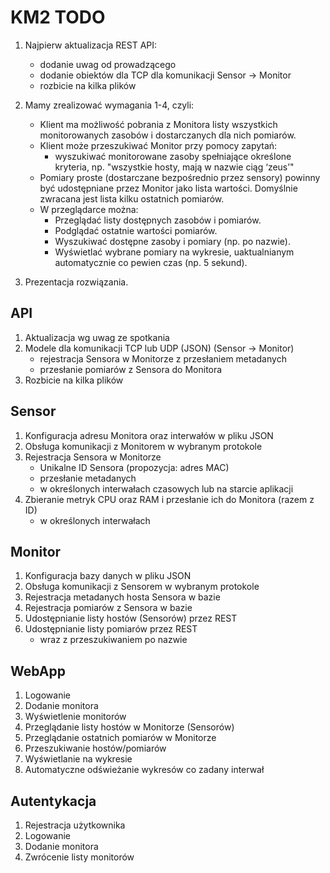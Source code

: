 # KM2 TODO
1. Najpierw aktualizacja REST API:
    * dodanie uwag od prowadzącego
    * dodanie obiektów dla TCP dla komunikacji Sensor -> Monitor
    * rozbicie na kilka plików

1. Mamy zrealizować wymagania 1-4, czyli:
    * Klient ma możliwość pobrania z Monitora listy wszystkich monitorowanych zasobów i dostarczanych dla nich pomiarów.
    * Klient może przeszukiwać Monitor przy pomocy zapytań:
        * wyszukiwać monitorowane zasoby spełniające określone kryteria, np. "wszystkie hosty, mają w nazwie ciąg ‘zeus’"
    * Pomiary proste (dostarczane bezpośrednio przez sensory) powinny być udostępniane przez Monitor jako lista wartości. Domyślnie zwracana jest lista kilku ostatnich pomiarów.
    * W przeglądarce można:
        * Przeglądać listy dostępnych zasobów i pomiarów.
        * Podglądać ostatnie wartości pomiarów.
        * Wyszukiwać dostępne zasoby i pomiary (np. po nazwie).
        * Wyświetlać wybrane pomiary na wykresie, uaktualnianym automatycznie co pewien czas (np. 5 sekund).

1. Prezentacja rozwiązania.

## API
1. Aktualizacja wg uwag ze spotkania
1. Modele dla komunikacji TCP lub UDP (JSON) (Sensor -> Monitor)
    * rejestracja Sensora w Monitorze z przesłaniem metadanych
    * przesłanie pomiarów z Sensora do Monitora
1. Rozbicie na kilka plików

## Sensor
1. Konfiguracja adresu Monitora oraz interwałów w pliku JSON
1. Obsługa komunikacji z Monitorem w wybranym protokole
1. Rejestracja Sensora w Monitorze
    * Unikalne ID Sensora (propozycja: adres MAC)
    * przesłanie metadanych
    * w określonych interwałach czasowych lub na starcie aplikacji
1. Zbieranie metryk CPU oraz RAM i przesłanie ich do Monitora (razem z ID)
    * w określonych interwałach

## Monitor
1. Konfiguracja bazy danych w pliku JSON
1. Obsługa komunikacji z Sensorem w wybranym protokole
1. Rejestracja metadanych hosta Sensora w bazie
1. Rejestracja pomiarów z Sensora w bazie
1. Udostępnianie listy hostów (Sensorów) przez REST
1. Udostępnianie listy pomiarów przez REST
    * wraz z przeszukiwaniem po nazwie

## WebApp
1. Logowanie
1. Dodanie monitora
1. Wyświetlenie monitorów
1. Przeglądanie listy hostów w Monitorze (Sensorów)
1. Przeglądanie ostatnich pomiarów w Monitorze
1. Przeszukiwanie hostów/pomiarów
1. Wyświetlanie na wykresie
1. Automatyczne odświeżanie wykresów co zadany interwał

## Autentykacja
1. Rejestracja użytkownika
1. Logowanie
1. Dodanie monitora
1. Zwrócenie listy monitorów

